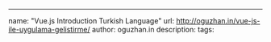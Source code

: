 ---
name: "Vue.js Introduction Turkish Language"
url: http://oguzhan.in/vue-js-ile-uygulama-gelistirme/
author: oguzhan.in
description: 
tags: